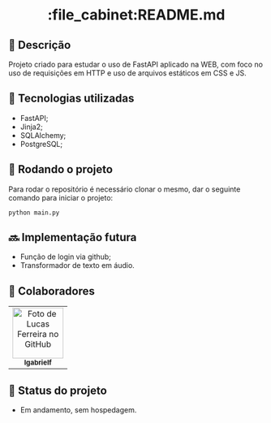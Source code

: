 <h1 align="center">:file_cabinet:README.md</h1>

## :memo: Descrição
Projeto criado para estudar o uso de FastAPI aplicado na WEB, com foco no uso de requisições em HTTP e uso de arquivos estáticos em CSS e JS.

## :wrench: Tecnologias utilizadas
* FastAPI;
* Jinja2;
* SQLAlchemy;
* PostgreSQL;



## :rocket: Rodando o projeto
Para rodar o repositório é necessário clonar o mesmo, dar o seguinte comando para iniciar o projeto:
```
python main.py
```

## :soon: Implementação futura
* Função de login via github;
* Transformador de texto em áudio.

## :handshake: Colaboradores
<table>
  <tr>
    <td align="center">
      <a href="http://github.com/lgabrielf">
        <img src="https://avatars.githubusercontent.com/u/73766049?s=400&u=cd3e067177377088dc6330bd2296baf9e3b21282&v=4" width="100px;" alt="Foto de Lucas Ferreira no GitHub"/><br>
        <sub>
          <b>lgabrielf</b>
        </sub>
      </a>
    </td>
  </tr>
</table>

## :dart: Status do projeto
* Em andamento, sem hospedagem.
